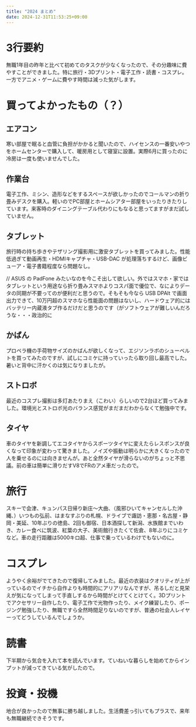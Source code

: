 ```yaml
---
title: "2024 まとめ"
date: 2024-12-31T11:53:25+09:00
---
```


# 3行要約
無職1年目の昨年と比べて初めてのタスクが少なくなったので、その分趣味に費やすことができました。特に旅行・3Dプリント・電子工作・読書・コスプレ。一方でアニメ・ゲームに費やす時間は減った気がします。

# 買ってよかったもの（？）
## エアコン
寒い部屋で眠ると血管に負担がかかると聞いたので、ハイセンスの一番安いやつをホームセンターで購入して、暖房用として寝室に設置。実際6月に買ったのに冷房は一度も使いませんでした。

## 作業台
電子工作、ミシン、造形などをするスペースが欲しかったのでコールマンの折り畳みデスクを購入。軽いのでPC部屋とホームシアター部屋をいったりきたりしています。来客時のダイニングテーブル代わりにもなると思ってますがまだ試していません。

## タブレット
旅行時の持ち歩きやテザリング撮影用に激安タブレットを買ってみました。性能低過ぎて動画再生・HDMIキャプチャ・USB-DAC が処理落ちするけど、画像ビューア・電子書籍程度なら問題なし。

// ASUS の PadFone みたいなのを今こそ出して欲しい。外ではスマホ・家ではタブレットという用途なら折り畳みスマホよりコスパ面で優位で、なによりデータの同期が不要ってのが便利だと思うので。そもそも今なら USB DPAlt で画面出力できて、10万円超のスマホなら性能面の問題はないし、ハードウェア的にはバッテリー内蔵液タブ作るだけだと思うのです（がソフトウェアが難しいんだろうな・・・政治的に

## かばん
プロペラ機の手荷物サイズのかばんが欲しくなって、エジソンラボのシューベルトを買ってみたのですが、試しにコミケに持っていったら取り回し最高でした。暑いと背中に汗かくのは気になりましたが。

## ストロボ
最近のコスプレ撮影は多灯あたりまえ（こわい）らしいので2台ほど買ってみました。環境光とストロボ光のバランス感覚がまだまだわからなくて勉強中です。

## タイヤ
車のタイヤを新調してエコタイヤからスポーツタイヤに変えたらレスポンスが良くなって印象が変わって驚きました。ノイズや振動は明らかに大きくなったので人を乗せるのには向きませんが。あと全然タイヤが滑らないのがちょっと不思議。前の車は簡単に滑りだすV8でFRのアメ車だったので。

# 旅行

スキーで会津、キュンパス日帰り新庄～大曲、（風邪ひいてキャンセルした沖縄、）いつもの弘前、はまなすぶりの札幌、ドライブで諏訪・恵那・名古屋・静岡・美延、10年ぶりの徳島、2回も御宿、日本酒探して新潟、水族館までいわき、カレー食べに筑波、紅葉の大子、美術館行きたくて佐倉、8年ぶりにコミケなど。車の走行距離は5000キロ超、仕事で乗っているわけでもないのに。

# コスプレ

ようやく余裕がでてきたので復帰してみました。最近の衣装はクオリティが上がっているのでイチから自作よりも時間的にアリアリなんですが、吊るしだと見栄えが気になってしまって手直しするから時間がとけてくとけてく。3Dプリントでアクセサリー自作したり、電子工作で光物作ったり、メイク練習したり、ポージング勉強したり、無職ですら全然時間足りないのですが、普通の社会人レイヤーってどうしているんでしょうか。

# 読書

下半期から気合を入れて本を読んでいます。ていねいな暮らしを始めてからインプットが減ってきている気がしたので。

# 投資・投機

地合が良かったので無事に勝ち越しました。生活費差っ引いてもプラスで、来年も無職継続できそうです。

